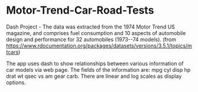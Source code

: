 # Motor-Trend-Car-Road-Tests
Dash Project - The data was extracted from the 1974 Motor Trend US magazine, and comprises fuel consumption and 10 aspects of automobile design and performance for 32 automobiles (1973--74 models). (from https://www.rdocumentation.org/packages/datasets/versions/3.5.1/topics/mtcars)

The app uses dash to show relationships between various information of car models via web page.
The fields of the information are: mpg	cyl	disp	hp	drat	wt	qsec	vs	am	gear	carb.
There are linear and log scales as display options.
